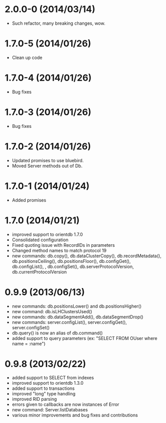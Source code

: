 # 2.0.0-0 (2014/03/14)

* Such refactor, many breaking changes, wow.

# 1.7.0-5 (2014/01/26)

* Clean up code

# 1.7.0-4 (2014/01/26)

* Bug fixes

# 1.7.0-3 (2014/01/26)

* Bug fixes

# 1.7.0-2 (2014/01/26)

* Updated promises to use bluebird.
* Moved Server methods out of Db.

# 1.7.0-1 (2014/01/24)

* Added promises

# 1.7.0 (2014/01/21)

* improved support to orientdb 1.7.0
* Consolidated configuration
* Fixed quoting issue with RecordIDs in parameters
* Changed method names to match protocol 19
* new commands: db.copy(), db.dataClusterCopy(), db.recordMetadata(),
    db.positionsCeiling(), db.positionsFloor(), db.configGet(), db.configList(),
    , db.configSet(), db.serverProtocolVersion, db.currentProtocolVersion

# 0.9.9 (2013/06/13)

* new commands: db.positionsLower() and db.positionsHigher()
* new command: db.isLHClustersUsed()
* new commands: db.dataSegmentAdd(), db.dataSegmentDrop()
* new commands: server.configList(), server.configGet(), server.configSet()
* db.query() is now an alias of db.command()
* added support to query parameters (ex: "SELECT FROM OUser where name = :name")

# 0.9.8 (2013/02/22)

* added support to SELECT from indexes
* improved support to orientdb 1.3.0
* added support to transactions
* improved "long" type handling
* improved RID parsing
* errors given to callbacks are now instances of Error
* new command: Server.listDatabases
* various minor improvements and bug fixes and contributions